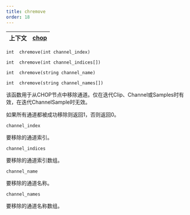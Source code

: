 ```yaml
---
title: chremove
order: 18
---
```


| 上下文 | [chop](../contexts/chop.html) |
| --- | --- |

`int  chremove(int channel_index)`

`int  chremove(int channel_indices[])`

`int  chremove(string channel_name)`

`int  chremove(string channel_names[])`

该函数用于从CHOP节点中移除通道。仅在迭代Clip、Channel或Samples时有效，在迭代ChannelSample时无效。

如果所有通道都被成功移除则返回1，否则返回0。

`channel_index`

要移除的通道索引。

`channel_indices`

要移除的通道索引数组。

`channel_name`

要移除的通道名称。

`channel_names`

要移除的通道名称数组。
